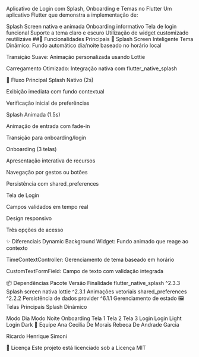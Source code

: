 Aplicativo de Login com Splash, Onboarding e Temas no Flutter
Um aplicativo Flutter que demonstra a implementação de:

Splash Screen nativa e animada
Onboarding informativo
Tela de login funcional
Suporte a tema claro e escuro
Utilização de widget customizado reutilizáve
##🌟 Funcionalidades Principais 🎨 Splash Screen Inteligente Tema Dinâmico: Fundo automático dia/noite baseado no horário local

Transição Suave: Animação personalizada usando Lottie

Carregamento Otimizado: Integração nativa com flutter_native_splash

🚀 Fluxo Principal Splash Nativo (2s)

Exibição imediata com fundo contextual

Verificação inicial de preferências

Splash Animada (1.5s)

Animação de entrada com fade-in

Transição para onboarding/login

Onboarding (3 telas)

Apresentação interativa de recursos

Navegação por gestos ou botões

Persistência com shared_preferences

Tela de Login

Campos validados em tempo real

Design responsivo

Três opções de acesso

✨ Diferenciais Dynamic Background Widget: Fundo animado que reage ao contexto

TimeContextController: Gerenciamento de tema baseado em horário

CustomTextFormField: Campo de texto com validação integrada

📦 Dependências Pacote Versão Finalidade flutter_native_splash ^2.3.3 Splash screen nativa lottie ^2.3.1 Animações vetoriais shared_preferences ^2.2.2 Persistência de dados provider ^6.1.1 Gerenciamento de estado 🖼️ Telas Principais Splash Dinâmico

Modo Dia Modo Noite
Onboarding
Tela 1 Tela 2 Tela 3
Login
Login Light Login Dark
👥 Equipe Ana Cecilia De Morais
Rebeca De Andrade Garcia

Ricardo Henrique Simoni

📄 Licença Este projeto está licenciado sob a Licença MIT
